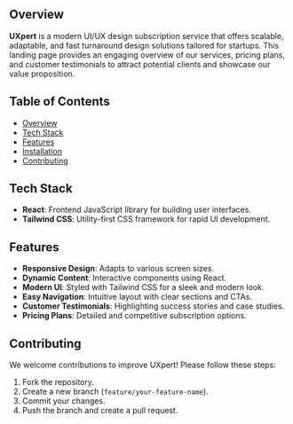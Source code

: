 

## Overview

**UXpert** is a modern UI/UX design subscription service that offers scalable, adaptable, and fast turnaround design solutions tailored for startups. This landing page provides an engaging overview of our services, pricing plans, and customer testimonials to attract potential clients and showcase our value proposition. 

## Table of Contents

- [Overview](#overview)
- [Tech Stack](#tech-stack)
- [Features](#features)
- [Installation](#installation)
- [Contributing](#contributing)


## Tech Stack

- **React**: Frontend JavaScript library for building user interfaces.
- **Tailwind CSS**: Utility-first CSS framework for rapid UI development.

## Features

- **Responsive Design**: Adapts to various screen sizes.
- **Dynamic Content**: Interactive components using React.
- **Modern UI**: Styled with Tailwind CSS for a sleek and modern look.
- **Easy Navigation**: Intuitive layout with clear sections and CTAs.
- **Customer Testimonials**: Highlighting success stories and case studies.
- **Pricing Plans**: Detailed and competitive subscription options.




## Contributing

We welcome contributions to improve UXpert! Please follow these steps:

1. Fork the repository.
2. Create a new branch (`feature/your-feature-name`).
3. Commit your changes.
4. Push the branch and create a pull request.

